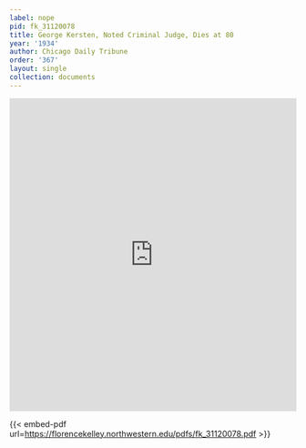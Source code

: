 ```yaml
---
label: nope
pid: fk_31120078
title: George Kersten, Noted Criminal Judge, Dies at 80
year: '1934'
author: Chicago Daily Tribune
order: '367'
layout: single
collection: documents
---
```

<iframe src="https://northwestern.app.box.com/embed/s/ih0un76z2bwz05hllde8c6dh2qdlr405?sortColumn=date&view=list" width="100%" height="550" frameborder="0" allowfullscreen webkitallowfullscreen msallowfullscreen></iframe>


{{< embed-pdf url=https://florencekelley.northwestern.edu/pdfs/fk_31120078.pdf >}}